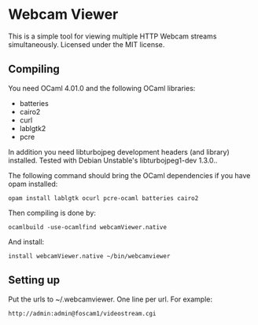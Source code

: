 Webcam Viewer
=============

This is a simple tool for viewing multiple HTTP Webcam streams
simultaneously. Licensed under the MIT license.

Compiling
---------

You need OCaml 4.01.0 and the following OCaml libraries:

* batteries
* cairo2
* curl
* lablgtk2
* pcre

In addition you need libturbojpeg development headers (and library)
installed. Tested with Debian Unstable's libturbojpeg1-dev 1.3.0..

The following command should bring the OCaml dependencies if you have opam installed:

	opam install lablgtk ocurl pcre-ocaml batteries cairo2

Then compiling is done by:

	ocamlbuild -use-ocamlfind webcamViewer.native

And install:

	install webcamViewer.native ~/bin/webcamviewer

Setting up
----------

Put the urls to ~/.webcamviewer. One line per url. For example:

	http://admin:admin@foscam1/videostream.cgi
